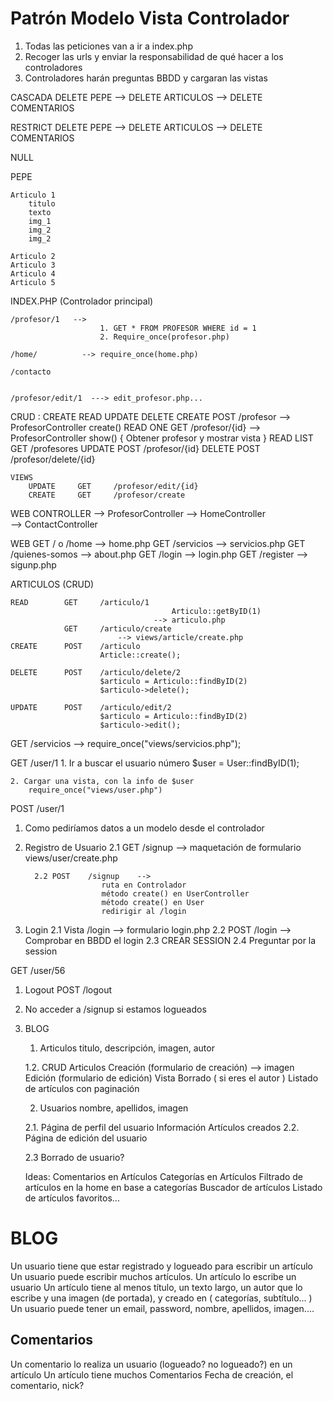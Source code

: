 # Patrón Modelo Vista Controlador

1. Todas las peticiones van a ir a index.php
2. Recoger las urls y enviar la responsabilidad de qué hacer a los controladores
3. Controladores harán preguntas BBDD y cargaran las vistas



CASCADA
    DELETE PEPE --> DELETE ARTICULOS 
                --> DELETE COMENTARIOS

RESTRICT
    DELETE PEPE --> DELETE ARTICULOS 
                --> DELETE COMENTARIOS   

NULL
    


PEPE

    Articulo 1
        titulo
        texto
        img_1
        img_2
        img_2

    Articulo 2
    Articulo 3
    Articulo 4
    Articulo 5









INDEX.PHP (Controlador principal)

    /profesor/1   -->
                        1. GET * FROM PROFESOR WHERE id = 1
                        2. Require_once(profesor.php)

    /home/          --> require_once(home.php)

    /contacto


    /profesor/edit/1  ---> edit_profesor.php...



CRUD : CREATE READ UPDATE DELETE
    CREATE          POST  /profesor                 --> ProfesorController create()
    READ ONE        GET   /profesor/{id}            --> ProfesorController show() 
                                                            { Obtener profesor y mostrar vista }
    READ LIST       GET   /profesores
    UPDATE          POST  /profesor/{id}
    DELETE          POST  /profesor/delete/{id}

    VIEWS
        UPDATE     GET     /profesor/edit/{id}
        CREATE     GET     /profesor/create



WEB CONTROLLER
    --> ProfesorController
    --> HomeController  
    --> ContactController 



WEB
    GET     / o /home       --> home.php
    GET     /servicios      --> servicios.php
    GET     /quienes-somos  --> about.php
    GET     /login          --> login.php
    GET     /register       --> sigunp.php

ARTICULOS  (CRUD)

    READ        GET     /articulo/1     
                                        Articulo::getByID(1)
                                    --> articulo.php
                GET     /articulo/create     
                            --> views/article/create.php
    CREATE      POST    /articulo
                        Article::create();

    DELETE      POST    /articulo/delete/2
                        $articulo = Articulo::findByID(2)
                        $articulo->delete();

    UPDATE      POST    /articulo/edit/2
                        $articulo = Articulo::findByID(2)
                        $articulo->edit();




GET     /servicios
        --> require_once("views/servicios.php");

GET     /user/1
    1. Ir a buscar el usuario número
        $user = User::findByID(1);

    2. Cargar una vista, con la info de $user
        require_once("views/user.php")
        
POST    /user/1



1. Como pediríamos datos a un modelo desde el controlador
2. Registro de Usuario
         2.1 GET     /signup    --> maquetación de formulario views/user/create.php
         
         2.2 POST    /signup    --> 
                        ruta en Controlador 
                        método create() en UserController
                        método create() en User
                        redirigir al /login

3. Login 
    2.1 Vista /login --> formulario login.php
    2.2 POST /login   --> Comprobar en BBDD el login
    2.3 CREAR SESSION
    2.4 Preguntar por la session



GET /user/56





1. Logout
    POST /logout  
2. No acceder a /signup si estamos logueados

3. BLOG
    1. Articulos
        titulo, descripción, imagen, autor
    
    1.2. CRUD Articulos
        Creación (formulario de creación) 
            --> imagen
        Edición (formulario de edición)
        Vista 
        Borrado ( si eres el autor )
    Listado de artículos con paginación

    2. Usuarios
        nombre, apellidos, imagen

    2.1. Página de perfil del usuario
        Información
        Artículos creados
    2.2. Página de edición del usuario
        
    2.3 Borrado de usuario?


    Ideas: 
        Comentarios en Artículos
        Categorías en Artículos
        Filtrado de artículos en la home en base a categorías
        Buscador de artículos
        Listado de artículos favoritos...










# BLOG

Un usuario tiene que estar registrado y logueado para escribir un artículo
Un usuario puede escribir muchos artículos. Un artículo lo escribe un usuario
Un artículo tiene al menos título, un texto largo, un autor que lo escribe y una imagen (de portada), y creado en ( categorías, subtítulo... )
Un usuario puede tener un email, password, nombre, apellidos, imagen.... 


## Comentarios
Un comentario lo realiza un usuario (logueado? no logueado?) en un artículo
Un artículo tiene muchos Comentarios
Fecha de creación, el comentario, nick? 




